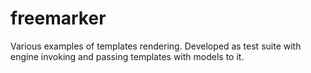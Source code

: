 # freemarker
Various examples of templates rendering. Developed as test suite with engine invoking and passing templates with models to it.
